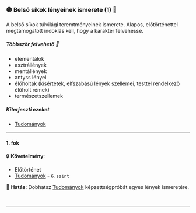 ### 🟣 Belső síkok lényeinek ismerete (1) 🔁

A belső síkok túlvilági teremtményeinek ismerete. Alapos, előtörténettel megtámogatott indoklás kell, hogy a karakter felvehesse.

##### Többször felvehető 🔁

- elementálok
- asztrállények
- mentállények
- antyss lényei
- élőholtak (kísértetek, elfszabású lények szellemei, testtel rendelkező élőholt rémek)
- természetszellemek

##### Kiterjeszti ezeket

- [Tudományok](../kepzettsegek/tudomanyok.md)

---
#### 1. fok

🔒 **Követelmény**:
- Előtörténet
- [Tudományok](app://obsidian.md/kepzettsegek/tudomanyok.md) - `6.szint`

🌟 **Hatás**:  Dobhatsz [Tudományok](../kepzettsegek/tudomanyok.md) képzettségpróbát egyes lények ismeretére.

<br />

---
